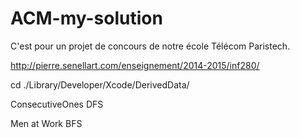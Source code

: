 # ACM-my-solution
C'est pour un projet de concours de notre école Télécom Paristech.

http://pierre.senellart.com/enseignement/2014-2015/inf280/

cd ./Library/Developer/Xcode/DerivedData/

ConsecutiveOnes DFS

Men at Work     BFS
